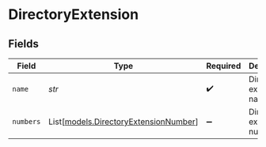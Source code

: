 # DirectoryExtension


## Fields

| Field                                                                          | Type                                                                           | Required                                                                       | Description                                                                    | Example                                                                        |
| ------------------------------------------------------------------------------ | ------------------------------------------------------------------------------ | ------------------------------------------------------------------------------ | ------------------------------------------------------------------------------ | ------------------------------------------------------------------------------ |
| `name`                                                                         | *str*                                                                          | :heavy_check_mark:                                                             | Directory extension name                                                       | work                                                                           |
| `numbers`                                                                      | List[[models.DirectoryExtensionNumber](../models/directoryextensionnumber.md)] | :heavy_minus_sign:                                                             | Directory extension numbers.                                                   |                                                                                |